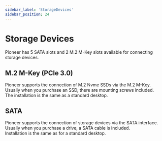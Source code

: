 ```yaml
---
sidebar_label: 'StorageDevices'
sidebar_position: 24
---
```


# Storage Devices

Pioneer has 5 SATA slots and 2 M.2 M-Key slots available for connecting storage devices.  

## M.2 M-Key (PCIe 3.0)

Pioneer supports the connection of M.2 Nvme SSDs via the M.2 M-Key.  
Usually when you purchase an SSD, there are mounting screws included.  
The installation is the same as a standard desktop.  

## SATA 

Pioneer supports the connection of storage devices via the SATA interface.  
Usually when you purchase a drive, a SATA cable is included.  
Installation is the same as for a standard desktop.
